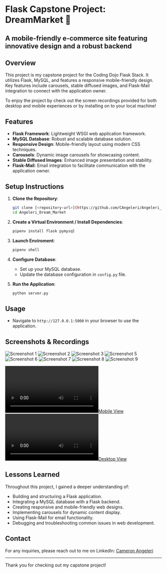 # Flask Capstone Project: DreamMarket 🍐
## A mobile-friendly e-commerce site featuring innovative design and a robust backend

## Overview

This project is my capstone project for the Coding Dojo Flask Stack. It utilizes Flask, MySQL, and features a responsive mobile-friendly design. Key features include carousels, stable diffused images, and Flask-Mail integration to connect with the application owner.

To enjoy the project by check out the screen recordings provided for both desktop and mobile experiences or by installing on to your local machine! 

## Features

- **Flask Framework**: Lightweight WSGI web application framework.
- **MySQL Database**: Robust and scalable database solution.
- **Responsive Design**: Mobile-friendly layout using modern CSS techniques.
- **Carousels**: Dynamic image carousels for showcasing content.
- **Stable Diffused Images**: Enhanced image presentation and stability.
- **Flask-Mail**: Email integration to facilitate communication with the application owner.

## Setup Instructions

1. **Clone the Repository**:
    ```bash
    git clone [<repository-url>](https://github.com/CAngeleri/Angeleri_Dream_Market.git)
    cd Angeleri_Dream_Market
    ```

2. **Create a Virtual Environment / Install Dependencies**:
    ```bash
    pipenv install flask pymysql
    ```

3. **Launch Enviroment**:
    ```bash
    pipenv shell
    ```

4. **Configure Database**:
    - Set up your MySQL database.
    - Update the database configuration in `config.py` file.

5. **Run the Application**:
    ```bash
    python server.py
    ```

## Usage

- Navigate to `http://127.0.0.1:5000` in your browser to use the application.

## Screenshots & Recordings

![Screenshot 1](flask_app/static/imgs/DreamMarketScreenshots/Screenshot1.png)
![Screenshot 2](flask_app/static/imgs/DreamMarketScreenshots/Screenshot2.png)
![Screenshot 3](flask_app/static/imgs/DreamMarketScreenshots/Screenshot3.png)
![Screenshot 5](flask_app/static/imgs/DreamMarketScreenshots/Screenshot5.png)
![Screenshot 6](flask_app/static/imgs/DreamMarketScreenshots/Screenshot6.png)
![Screenshot 7](flask_app/static/imgs/DreamMarketScreenshots/Screenshot7.png)
![Screenshot 8](flask_app/static/imgs/DreamMarketScreenshots/Screenshot8.png)
![Screenshot 9](flask_app/static/imgs/DreamMarketScreenshots/Screenshot9.png)

[![Mobile View](flask_app/static/imgs/DreamMarketScreenshots/MobileView.mp4)](flask_app/static/imgs/DreamMarketScreenshots/MobileView.mp4)
[![Desktop View](flask_app/static/imgs/DreamMarketScreenshots/DesktopView.mp4)](flask_app/static/imgs/DreamMarketScreenshots/DesktopView.mp4)

## Lessons Learned

Throughout this project, I gained a deeper understanding of:

- Building and structuring a Flask application.
- Integrating a MySQL database with a Flask backend.
- Creating responsive and mobile-friendly web designs.
- Implementing carousels for dynamic content display.
- Using Flask-Mail for email functionality.
- Debugging and troubleshooting common issues in web development.

## Contact

For any inquiries, please reach out to me on LinkedIn: [Cameron Angeleri](https://www.linkedin.com/in/cameron-angeleri/)

---

Thank you for checking out my capstone project!
